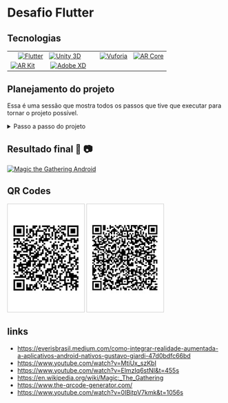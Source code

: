 # Desafio Flutter

## Tecnologias

<!-- logos das tecnologias utilizadas -->
<table border="0" width="100%">
  <tr>
    <td style="padding-left: 25px">
      <a href="https://flutter.dev/">
      <img alt="Flutter"
        src="https://flutter.dev/assets/flutter-lockup-1caf6476beed76adec3c477586da54de6b552b2f42108ec5bc68dc63bae2df75.png"
        width="129" height="37">
      </a>
    </td>
    <td>
      <a href="https://unity3d.com">
      <img alt="Unity 3D"
        src="https://unity3d.com/profiles/unity3d/themes/unity/images/pages/branding_trademarks/unity-masterbrand-black.png"
        height="100">
      </a>
    </td>
    <td style="padding-left: 25px">
      <a href="https://developer.vuforia.com/">
      <img alt="Vuforia"
        src="https://www.techprior.com/wp-content/uploads/2017/12/Vuforia-Logo-OLx2a896.png" height="50">
      </a>
    </td>
    <td>
      <a href="https://developers.google.com/ar">
      <img alt="AR Core"
        src="https://i2.wp.com/noticiasetecnologia.com/wp-content/uploads/2019/02/Google-ARCore.jpg?fit=1000%2C533&ssl=1"
        height="100">
      </a>
    </td>
  </tr>
  <tr>
    <td style="padding-left: 8px">
      <a href="https://developer.apple.com/augmented-reality/arkit/">
      <img alt="AR Kit" src="https://www.viewar.com/media/2019/12/logo_arkit.png" height="100">
      </a>
    </td>
    <td style="padding-left: 10px">
      <a href="https://www.adobe.com/br/products/xd.html">
        <img alt="Adobe XD"
          src="https://s3.amazonaws.com/quiin/vendors/logos/000/010/584/original/Adobe_XD_lockup_one_line_black_text_%281%29.png?1587896798"
          height="45">
      </a>
    </td>
  </tr>
</table>

## Planejamento do projeto

Essa é uma sessão que mostra todos os passos que tive que executar para tornar o projeto possível.

<details>
  <summary>Passo a passo do projeto</summary>

  ## 1 - Projeto 3D

  1. Baixar o Unity no computador ✅
  2. Configurar o Vuforia ✅
      - Criar a licença
      - Configurar os targets
      - Exportar package database
      - Configurar a câmera
  3. Fazer o modelo 3D renderizar em uma superficie desejada ✅
  4. Magic Card
      - Each Magic card, approximately 63 × 88 mm in size (2.5 by 3.5 inches).
      - Ajustar o tamanho do cartão ✅
      - Frente e verso da carta magica ✅
  5. Exportar projeto ✅
  6. Configura-lo como lib para o Flutter ✅
  7. Android ✅
      - Configurar o projeto do Unity para receber parâmetros ✅
        + Testar o recebimento de um texto e printa-lo na tela
        + Configurar o parâmetro imagem para o Material
        + Rebecer imagem por parâmetro e substituir no material
      - Criar Bridge Flutter e Kotlin ✅
  8. iOS ❌
      - Configurar o projeto do Unity para receber parâmetros ❌
        + Testar o recebimento de um texto e printa-lo na tela
        + Configurar o parâmetro imagem para o Material
        + Rebecer imagem por parâmetro e substituir no material
      - Criar Bridge Flutter e Swift ❌
  9. Possibilidade de poder trocar de imagem na cena do Unity ✅
      - Criação de uma HUD
  10. Bugs ✅
      - Corrigir iliminação
      - Corrigir textura Magic Card Back
      - Corrgir parametros putExtra
      - Sair da cena

  ## 2 - Criar projeto flutter

  1. Integrar a lib do projeto de realidade aumentada ✅
  2. Start da cena do Unity informando os paramâmetros ✅
      - cardBase64Image
      - cardsBase64Image

  ### 2.2 - Se tudo ocorrer bem até aqui

  1. Criar a interface ✅
  2. Consumir o endpoint das cartas ✅
  3. Enviar parâmetros ao nativo ✅
  4. README
  5. Enviar tudo para o git 🍺
  6. 👊 🔥 🎉
</details>

## Resultado final 📱 📷

[![Magic the Gathering Android](http://img.youtube.com/vi/mN44jWAkpvo/0.jpg)](https://www.youtube.com/embed/mN44jWAkpvo "Magic the Gathering Android")

## QR Codes

![Target front](resources/target_front.jpg)
![Target back](resources/target_back.jpg)

## links

- https://everisbrasil.medium.com/como-integrar-realidade-aumentada-a-aplicativos-android-nativos-gustavo-giardi-47d0bdfc66bd
- https://www.youtube.com/watch?v=MtiUx_szKbI
- https://www.youtube.com/watch?v=ElmzIq6stNI&t=455s
- https://en.wikipedia.org/wiki/Magic:_The_Gathering
- https://www.the-qrcode-generator.com/
- https://www.youtube.com/watch?v=0IBitpV7kmk&t=1056s

